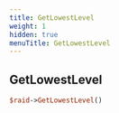 ```yaml
---
title: GetLowestLevel
weight: 1
hidden: true
menuTitle: GetLowestLevel
---
```

## GetLowestLevel
```perl
$raid->GetLowestLevel()
```